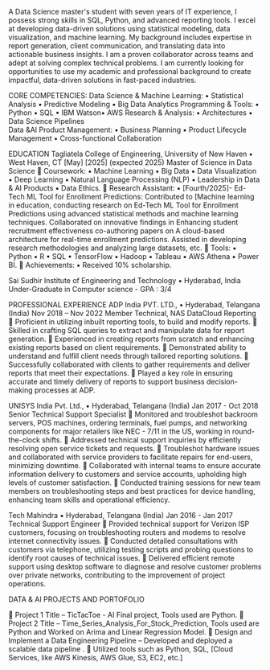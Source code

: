 A Data Science master's student with seven years of IT experience, I possess strong skills in SQL, Python, and advanced reporting tools. I excel at developing data-driven solutions using statistical modeling, data visualization, and machine learning. My background includes expertise in report generation, client communication, and translating data into actionable business insights. I am a proven collaborator across teams and adept at solving complex technical problems. I am currently looking for opportunities to use my academic and professional background to create impactful, data-driven solutions in fast-paced industries.

CORE COMPETENCIES:
Data Science & Machine Learning: 	▪ Statistical Analysis ▪ Predictive Modeling ▪ Big Data Analytics 
Programming & Tools: 			▪ Python ▪ SQL ▪ IBM Watson▪ AWS
Research & Analysis: 		▪ Architectures ▪ Data Science Pipelines  
Data &AI Product Management: 	▪ Business Planning ▪ Product Lifecycle Management ▪ Cross-functional Collaboration

EDUCATION
Tagliatela College of Engineering, University of New Haven ▪ West Haven, CT	[May] [2025] (expected 2025)
Master of Science in Data Science 
	Coursework:
▪ Machine Learning ▪ Big Data ▪ Data Visualization ▪ Deep Learning ▪ Natural Language Processing (NLP) ▪ Leadership in Data & AI Products ▪ Data Ethics.
	Research Assistant:
▪ [Fourth/2025]- Ed-Tech ML Tool for Enrollment Predictions: Contributed to [Machine learning in education, conducting research on Ed-Tech ML Tool for Enrollment Predictions using advanced statistical methods and machine learning techniques. Collaborated on innovative findings in Enhancing student recruitment effectiveness co-authoring papers on A cloud-based architecture for real-time enrollment predictions. Assisted in developing research methodologies and analyzing large datasets, etc.
	Tools:
▪ Python ▪ R ▪ SQL ▪ TensorFlow ▪ Hadoop ▪ Tableau ▪ AWS Athena ▪ Power BI.
	Achievements:
▪ Received 10% scholarship.


Sai Sudhir Institute of Engineering and Technology ▪ Hyderabad, India
Under-Graduate in Computer science - GPA : 3/4



PROFESSIONAL EXPERIENCE
ADP India PVT. LTD., ▪ Hyderabad, Telangana (India)	Nov 2018 – Nov 2022
Member Technical, NAS DataCloud Reporting
	Proficient in utilizing inbuilt reporting tools, to build and modify reports.
	Skilled in crafting SQL queries to extract and manipulate data for report generation.
	Experienced in creating reports from scratch and enhancing existing reports based on client requirements.
	Demonstrated ability to understand and fulfill client needs through tailored reporting solutions.
	Successfully collaborated with clients to gather requirements and deliver reports that meet their expectations.
	Played a key role in ensuring accurate and timely delivery of reports to support business decision-making processes at ADP.

UNISYS India Pvt. Ltd., ▪ Hyderabad, Telangana (India)	Jan 2017 - Oct 2018
Senior Technical Support Specialist
	Monitored and troubleshot backroom servers, POS machines, ordering terminals, fuel pumps, and networking components for major retailers like NEC - 7/11 in the US, working in round-the-clock shifts.
	Addressed technical support inquiries by efficiently resolving open service tickets and requests.
	 Troubleshot hardware issues and collaborated with service providers to facilitate repairs for end-users, minimizing downtime.
	 Collaborated with internal teams to ensure accurate information delivery to customers and service accounts, upholding high levels of customer satisfaction.
	Conducted training sessions for new team members on troubleshooting steps and best practices for device handling, enhancing team skills and operational efficiency.

Tech Mahindra ▪ Hyderabad, Telangana (India)	Jan 2016 - Jan 2017
Technical Support Engineer
	Provided technical support for Verizon ISP customers, focusing on troubleshooting routers and modems to resolve     internet connectivity issues.
	Conducted detailed consultations with customers via telephone, utilizing testing scripts and probing questions to identify root causes of technical issues.
	Delivered efficient remote support using desktop software to diagnose and resolve customer problems over private networks, contributing to the improvement of project operations.

DATA & AI PROJECTS AND PORTOFOLIO

	Project 1 Title – TicTacToe - AI Final project, Tools used are Python.
	Project 2 Title – Time_Series_Analysis_For_Stock_Prediction, Tools used are Python and Worked on Arima and Linear Regression Model.
	Design and Implement a Data Engineering Pipeline – Developed and deployed a scalable data pipeline .
	Utilized tools such as Python, SQL, [Cloud Services, like AWS Kinesis, AWS Glue, S3, EC2, etc.]

